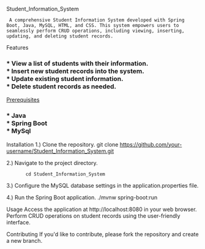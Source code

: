 Student_Information_System

     A comprehensive Student Information System developed with Spring Boot, Java, MySQL, HTML, and CSS. This system empowers users to seamlessly perform CRUD operations, including viewing, inserting, updating, and deleting student records.

Features
   <h3>* View a list of students with their information. <br>
       * Insert new student records into the system.  <br>
       * Update existing student information.  <br>
       * Delete student records as needed.</h3>
    

<u> Prerequisites </u>
  <h3> * Java <br>
      * Spring Boot <br>
      * MySql</h3>
  
      

Installation
  1.) Clone the repository.
      git clone https://github.com/your-username/Student_Information_System.git
       
  2.) Navigate to the project directory.

           cd Student_Information_System
           
  3.)  Configure the MySQL database settings in the application.properties file.

  4.) Run the Spring Boot application.
          ./mvnw spring-boot:run
          
Usage
Access the application at http://localhost:8080 in your web browser.
Perform CRUD operations on student records using the user-friendly interface.

Contributing
If you'd like to contribute, please fork the repository and create a new branch.

